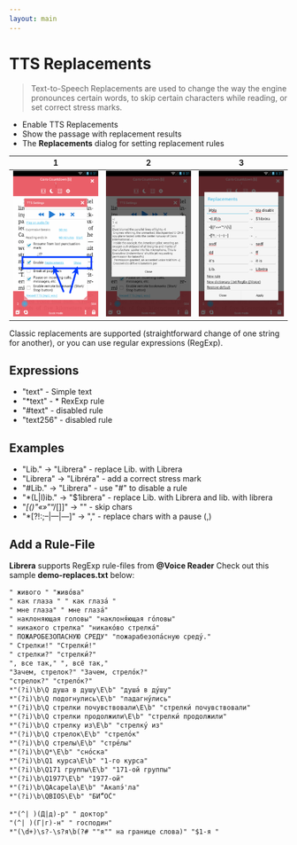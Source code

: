 ```yaml
---
layout: main
---
```


# TTS Replacements

> Text-to-Speech Replacements are used to change the way the engine pronounces certain words, to skip certain characters while reading, or set correct stress marks.

* Enable TTS Replacements
* Show the passage with replacement results
* The **Replacements** dialog for setting replacement rules

|1|2|3|
|-|-|-|
|![](1.png)|![](2.png)|![](3.png)|

Classic replacements are supported (straightforward change of one string for another), or you can use regular expressions (RegExp).

## Expressions

* "text" - Simple text
* "*text" - * RexExp rule
* "#text" -  disabled rule
* "text256" - disabled rule

## Examples

* "Lib." -> "Librera" - replace Lib. with Librera  
* "Librera" -> "Libréra" - add a correct stress mark
* "#Lib." -> "Librera" - use "#" to disable a rule
* "*(L&#124;l)ib." -> "$1ibrera" - replace Lib. with Librera and lib. with librera
* "*[()"«»*”“/[]]" -> "" - skip chars
* "*[?!:;–|—|―]" -> "," - replace chars with a pause (,)

## Add a Rule-File

**Librera** supports RegExp rule-files from **@Voice Reader**
Check out this sample **demo-replaces.txt** below:

```
" живого " "живо́ва"
" как глаза " " как глаза́ "
" мне глаза" " мне глаза́"
" наклоняющая головы" "наклоня́ющая го́ловы"
" никакого стрелка" "никако́во стрелка́"
" ПОЖАРОБЕЗОПАСНУЮ СРЕДУ" "пожарабезопа́сную среду́."
" Стрелки!" "Стрелки́!"
" стрелки?" "стрелки́?"
", все так," ", всё так,"
"Зачем, стрелок?" "Зачем, стрело́к?"
"стрелок?" "стрело́к?"
*"(?i)\b\Q душа в душу\E\b" "душа́ в ду́шу"
*"(?i)\b\Q подогнулись\E\b" "падагну́лись"
*"(?i)\b\Q стрелки почувствовали\E\b" "стрелки́ почувствовали"
*"(?i)\b\Q стрелки продолжили\E\b" "стрелки́ продолжили"
*"(?i)\b\Q стрелку из\E\b" "стрелку́ из"
*"(?i)\b\Q стрелок\E\b" "стрело́к"
*"(?i)\b\Q стрелы\E\b" "стре́лы"
*"(?i)\b\Q*\E\b" "сно́ска"
*"(?i)\b\Q1 курса\E\b" "1-го курса"
*"(?i)\b\Q171 группы\E\b" "171-ой группы"
*"(?i)\b\Q1977\E\b" "1977-ой"
*"(?i)\b\QAcapela\E\b" "Акапэ́'ла"
*"(?i)\b\QBIOS\E\b" "БИ́“О́С"

*"(^| )(Д|д)-р" " доктор"
"(^| )(Г|г)-н" " господин"
*"(\d+)\s?-\s?я\b(?# ""я"" на границе слова)" "$1-я "
```
